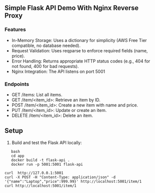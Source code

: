 ## Simple Flask API Demo With Nginx Reverse Proxy 

### Features
* In-Memory Storage: Uses a dictionary for simplicity (AWS Free Tier compatible, no database needed).
* Request Validation: Uses reqparse to enforce required fields (name, price).
* Error Handling: Returns appropriate HTTP status codes (e.g., 404 for not found, 400 for bad requests).
* Nginx Integration: The API listens on port 5001

### Endpoints
* GET /items: List all items.
* GET /item/<item_id>: Retrieve an item by ID.
* POST /item/<item_id>: Create a new item with name and price.
* PUT /item/<item_id>: Update or create an item.
* DELETE /item/<item_id>: Delete an item.

## Setup
1. Build and test the Flask API locally:
```
   bash
   cd app
   docker build -t flask-api .
   docker run -p 5001:5001 flask-api

curl  http://127.0.0.1:5001
curl -X POST -H "Content-Type: application/json" -d '{"name":"Laptop","price":999.99}' http://localhost:5001/item/1
curl http://localhost:5001/item/1
```
